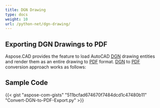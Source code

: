 ```yaml
---
title: DGN Drawing
type: docs
weight: 10
url: /python-net/dgn-drawing/
---
```


## **Exporting DGN Drawings to PDF**

Aspose.CAD provides the feature to load AutoCAD [DGN](https://docs.fileformat.com/cad/dgn/) drawing entities and render them as an entire drawing to [PDF](https://docs.fileformat.com/pdf/) format. [DGN](https://docs.fileformat.com/cad/dgn/) to [PDF](https://docs.fileformat.com/pdf/) conversion approach works as follows:

## Sample Code

{{< gist "aspose-com-gists" "511bcfad674670f7484dcd1c47480b11" "Convert-DGN-to-PDF-Export.py" >}}
